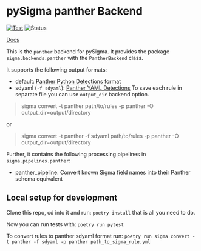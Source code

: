 # pySigma panther Backend

[![Test](https://github.com/panther-labs/pySigma-backend-panther/actions/workflows/test.yml/badge.svg)](https://github.com/panther-labs/pySigma-backend-panther/actions/workflows/test.yml)
![Status](https://img.shields.io/badge/Status-pre--release-orange)

[Docs](https://docs.panther.com/panther-developer-workflows/converting-sigma-rules)

This is the `panther` backend for pySigma. It provides the package `sigma.backends.panther` with the `PantherBackend` class.

It supports the following output formats:

- default: [Panther Python Detections](https://docs.panther.com/detections/rules/python) format
- sdyaml (`-f sdyaml`): [Panther YAML Detections](https://docs.panther.com/detections/rules/yaml#simple-detections)
To save each rule in separate file you can use `output_dir` backend option.

>  sigma convert -t panther path/to/rules -p panther -O output_dir=output/directory

or
> sigma convert -t panther -f sdyaml path/to/rules -p panther -O output_dir=output/directory

Further, it contains the following processing pipelines in `sigma.pipelines.panther`:

- panther_pipeline: Convert known Sigma field names into their Panther schema equivalent

## Local setup for development

Clone this repo, cd into it and run:
`poetry install`
that is all you need to do.

Now you can run tests with:
`poetry run pytest`

To convert rules to panther sdyaml format run:
`poetry run sigma convert -t panther -f sdyaml -p panther path_to_sigma_rule.yml`
